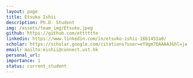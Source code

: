 ```yaml
---
layout: page
title: Etsuko Ishii
description: Ph.D. Student
img: /assets/team_img/Etsuko.jpeg
github: https://github.com/etttttte
linkedin: https://www.linkedin.com/in/etsuko-ishii-16b1451a0/
scholar: https://scholar.google.com/citations?user=eY9gm7QAAAAJ&hl=ja
email: mailto:eishii@connect.ust.hk
personal_url: 
importance: 1
status: current_student
---
```

